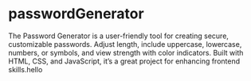 # passwordGenerator
The Password Generator is a user-friendly tool for creating secure, customizable passwords. Adjust length, include uppercase, lowercase, numbers, or symbols, and view strength with color indicators. Built with HTML, CSS, and JavaScript, it’s a great project for enhancing frontend skills.hello
